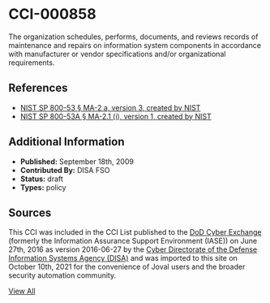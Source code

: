 # CCI-000858

The organization schedules, performs, documents, and reviews records of maintenance and repairs on information system components in accordance with manufacturer or vendor specifications and/or organizational requirements.

## References ##

* [NIST SP 800-53 § MA-2 a, version 3, created by NIST](http://csrc.nist.gov/publications/PubsSPs.html)
* [NIST SP 800-53A § MA-2.1 (i), version 1, created by NIST](http://csrc.nist.gov/publications/PubsSPs.html)


## Additional Information ##

* **Published:** September 18th, 2009
* **Contributed By:** DISA FSO
* **Status:** draft
* **Types:** policy

## Sources ##

This CCI was included in the CCI List published to the [DoD Cyber Exchange](https://public.cyber.mil/stigs/cci/)
(formerly the Information Assurance Support Environment (IASE)) on June 27th, 2016 as version
2016-06-27 by the [Cyber Directorate of the Defense Information Systems Agency (DISA)](https://public.cyber.mil/about-cyber/)
and was imported to this site on October 10th, 2021 for the convenience of Joval users and the broader
security automation community.

[View All](../README.md)
